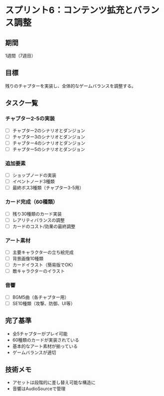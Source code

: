 # スプリント6：コンテンツ拡充とバランス調整

## 期間
1週間（7週目）

## 目標
残りのチャプターを実装し、全体的なゲームバランスを調整する。

## タスク一覧

### チャプター2-5の実装
- [ ] チャプター2のシナリオとダンジョン
- [ ] チャプター3のシナリオとダンジョン
- [ ] チャプター4のシナリオとダンジョン
- [ ] チャプター5のシナリオとダンジョン

### 追加要素
- [ ] ショップノードの実装
- [ ] イベントノード3種類
- [ ] 最終ボス3種類（チャプター3-5用）

### カード完成（60種類）
- [ ] 残り30種類のカード実装
- [ ] レアリティバランスの調整
- [ ] カードのコスト/効果の最終調整

### アート素材
- [ ] 主要キャラクターの立ち絵完成
- [ ] 背景画像10種類
- [ ] カードイラスト（簡易版でOK）
- [ ] 敵キャラクターのイラスト

### 音響
- [ ] BGM5曲（各チャプター用）
- [ ] SE10種類（攻撃、防御、UI等）

## 完了基準
- 全5チャプターがプレイ可能
- 60種類のカードが実装されている
- 基本的なアート素材が揃っている
- ゲームバランスが適切

## 技術メモ
- アセットは段階的に差し替え可能な構造に
- 音響はAudioSourceで管理